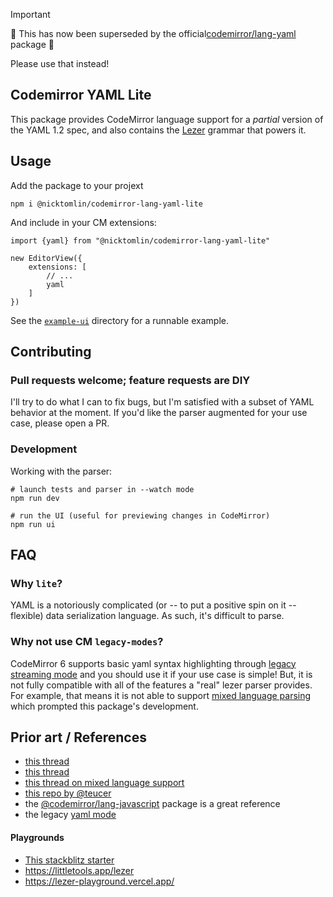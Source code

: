 > [!IMPORTANT]
> 🎉 This has now been superseded by the official[codemirror/lang-yaml](https://github.com/codemirror/lang-yaml) package 🎉
> 
> Please use that instead!

Codemirror YAML Lite
---

This package provides CodeMirror language support for a _partial_ version of the YAML 1.2 spec, and also contains the [Lezer](https://lezer.codemirror.net/) grammar that powers it.


## Usage

Add the package to your projext

```
npm i @nicktomlin/codemirror-lang-yaml-lite
```

And include in your CM extensions:

```
import {yaml} from "@nicktomlin/codemirror-lang-yaml-lite"

new EditorView({
    extensions: [
        // ...
        yaml
    ]
})
```

See the [`example-ui`](./example-ui) directory for a runnable example.


## Contributing

### Pull requests welcome; feature requests are DIY

I'll try to do what I can to fix bugs, but I'm satisfied with a subset of YAML behavior at the moment. If you'd like the parser augmented for your use case, please open a PR.

### Development

Working with the parser:

```
# launch tests and parser in --watch mode
npm run dev

# run the UI (useful for previewing changes in CodeMirror)
npm run ui
```

## FAQ

### Why `lite`?

YAML is a notoriously complicated (or -- to put a positive spin on it -- flexible) data serialization language. As such, it's difficult to parse.

### Why not use CM `legacy-modes`?

CodeMirror 6 supports basic yaml syntax highlighting through [legacy streaming mode](https://github.com/codemirror/legacy-modes#user-content-yaml) and you should use it if your use case is simple! But, it is not fully compatible with all of the features a "real" lezer parser provides. For example, that means it is not able to support [mixed language parsing](https://codemirror.net/examples/mixed-language/) which prompted this package's development.


## Prior art / References

- [this thread](https://github.com/codemirror/dev/issues/306)
- [this thread](https://discuss.codemirror.net/t/cm6-integrate-yaml-and-markdown/4494)
- [this thread on mixed language support](https://discuss.codemirror.net/t/nested-autocomplete-for-custom-languages/5600)
- [this repo by @teucer](https://github.com/teucer/vite-repro/blob/main/src/parser/yaml.grammar)
- the [@codemirror/lang-javascript](https://github.com/codemirror/lang-javascript#readme) package is a great reference
- the legacy [yaml mode](https://github.com/codemirror/legacy-modes/blob/main/mode/yaml.js)


#### Playgrounds

- [This stackblitz starter](https://stackblitz.com/edit/lezer-sandbox-template?file=main.js)
- https://littletools.app/lezer
- https://lezer-playground.vercel.app/
